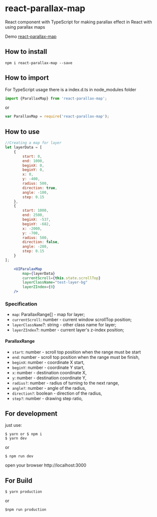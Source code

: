 # react-parallax-map

React component with TypeScript for making parallax effect in React with using parallax maps

Demo [react-parallax-map](http://parallax.egorov.pw/)

## How to install
```
npm i react-parallax-map --save
```

## How to import
For TypeScript usage there is a index.d.ts in node_modules folder
```typescript
import {ParallaxMap} from 'react-parallax-map';
```

or

```javascript
var ParallaxMap = require('react-parallax-map');
```

## How to use
```jsx harmony
//Creating a map for layer
let layerData = [
	{
		start: 0,
		end: 1000,
		beginX: 0,
		beginY: 0,
		x: 0,
		y: -400,
		radius: 500,
		direction: true,
		angle: -100,
		step: 0.15
	},
	{
		start: 1000,
		end: 2500,
		beginX: -537,
		beginY: -682,
		x: -2000,
		y: -700,
		radius: 500,
		direction: false,
		angle: -280,
		step: 0.15
	}
];	

    <UIParalaxMap
        map={layerData}
        currentScroll={this.state.scrollTop}
        layerClassName="test-layer-bg"
        layerZIndex={0}
    />

```

### Specification

* `map`: ParallaxRange[] - map for layer;
* `currentScroll`: number - current window scrollTop position;
* `layerClassName`?: string - other class name for layer;
* `layerZIndex`?: number  - current layer's z-index position;

#### ParallaxRange

* `start`: number - scroll top position when the range must be start
* `end`: number - scroll top position when the range must be finish,
* `beginX`: number - coordinate X start,
* `beginY`: number - coordinate Y start,
* `x`: number - destination coordinate X,
* `y`: number - destination coordinate Y,
* `radius?`: number - radius of turning to the next range,
* `angle?`: number - angle of the radius,
* `direction?`: boolean - direction of the radius,
* `step?`: number - drawing step ratio,


## For development
just use:

```
$ yarn or $ npm i
$ yarn dev
```
or
```
$ npm run dev
```

open your browser http://localhost:3000

## For Build
```
$ yarn production
```
or 
```
$npm run production
```